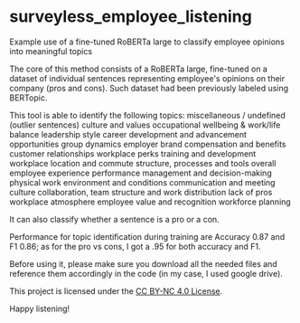 # surveyless_employee_listening

Example use of a fine-tuned RoBERTa large to classify employee opinions into meaningful topics

The core of this method consists of a RoBERTa large, fine-tuned on a dataset of individual sentences representing employee's opinions on their company (pros and cons). Such dataset had been previously labeled using BERTopic.

This tool is able to identify the following topics: 
	miscellaneous / undefined (outlier sentences)
	culture and values
	occupational wellbeing & work/life balance
	leadership style
	career development and advancement opportunities
	group dynamics
	employer brand
	compensation and benefits
	customer relationships
	workplace perks
	training and development
	workplace location and commute
	structure, processes and tools
	overall employee experience
	performance management and decision-making
	physical work environment and conditions
	communication and meeting culture
	collaboration, team structure and work distribution
	lack of pros
	workplace atmosphere
	employee value and recognition
	workforce planning

 It can also classify whether a sentence is a pro or a con.

 Performance for topic identification during training are Accuracy 0.87 and	F1 0.86; as for the pro vs cons, I got a .95 for both accuracy and F1.

 Before using it, please make sure you download all the needed files and reference them accordingly in the code (in my case, I used google drive).

 This project is licensed under the [CC BY-NC 4.0 License](https://creativecommons.org/licenses/by-nc/4.0/).  

 Happy listening!




